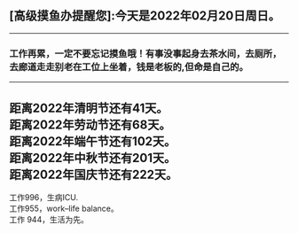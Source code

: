 ## [高级摸鱼办提醒您]:今天是2022年02月20日周日。
---
### 工作再累，一定不要忘记摸鱼哦！有事没事起身去茶水间，去厕所，去廊道走走别老在工位上坐着，钱是老板的,但命是自己的。
---
距离2022年清明节还有41天。  
距离2022年劳动节还有68天。  
距离2022年端午节还有102天。  
距离2022年中秋节还有201天。  
距离2022年国庆节还有222天。  
---
工作996，生病ICU.  
工作955，work–life balance。  
工作 944，生活为先。